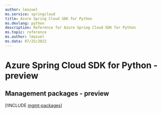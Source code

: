 ```yaml
---
author: lmazuel
ms.service: springcloud
title: Azure Spring Cloud SDK for Python
ms.devlang: python
description: Reference for Azure Spring Cloud SDK for Python
ms.topic: reference
ms.author: lmazuel
ms.data: 07/25/2022
---
```

# Azure Spring Cloud SDK for Python - preview

## Management packages - preview
[!INCLUDE [mgmt-packages](spring-cloud-mgmt-index.md)]
